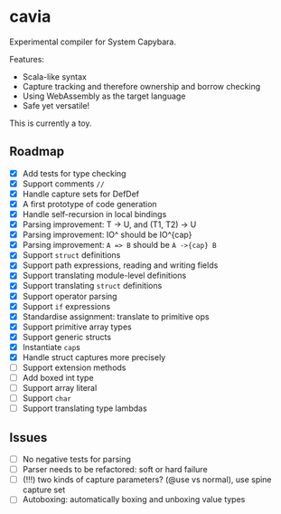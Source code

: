 # cavia

Experimental compiler for System Capybara.

Features:
- Scala-like syntax
- Capture tracking and therefore ownership and borrow checking
- Using WebAssembly as the target language
- Safe yet versatile!

This is currently a toy.

## Roadmap

- [x] Add tests for type checking
- [x] Support comments `//`
- [x] Handle capture sets for DefDef
- [x] A first prototype of code generation
- [x] Handle self-recursion in local bindings
- [x] Parsing improvement: T -> U, and (T1, T2) -> U
- [x] Parsing improvement: IO^ should be IO^{cap}
- [x] Parsing improvement: `A => B` should be `A ->{cap} B`
- [x] Support `struct` definitions
- [x] Support path expressions, reading and writing fields
- [x] Support translating module-level definitions
- [x] Support translating `struct` definitions
- [x] Support operator parsing
- [x] Support `if` expressions
- [x] Standardise assignment: translate to primitive ops
- [x] Support primitive array types
- [x] Support generic structs
- [x] Instantiate `cap`s
- [x] Handle struct captures more precisely
- [ ] Support extension methods
- [ ] Add boxed int type
- [ ] Support array literal
- [ ] Support `char`
- [ ] Support translating type lambdas

## Issues

- [ ] No negative tests for parsing
- [ ] Parser needs to be refactored: soft or hard failure
- [ ] (!!!) two kinds of capture parameters? (@use vs normal), use spine capture set
- [ ] Autoboxing: automatically boxing and unboxing value types
